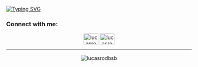 <a href="https://git.io/typing-svg"><img src="https://readme-typing-svg.demolab.com?font=Fira+Code&size=30&duration=2000&pause=1000&color=FFFFFF&width=623&height=80&lines=Hi!%F0%9F%98%85;I'm+Lucas+Rodrigues%F0%9F%A7%94%F0%9F%8F%BB%E2%80%8D%E2%99%82%EF%B8%8F;And+I'm+a+Front-End+Developer.%F0%9F%92%BB" alt="Typing SVG" /></a>

<h3 align="left">Connect with me:</h3>
<p align="center">
  <a href="https://linkedin.com/in/lucas-rocha-515358223" target="blank"><img align="center" src="https://raw.githubusercontent.com/rahuldkjain/github-profile-readme-generator/master/src/images/icons/Social/linked-in-alt.svg" alt="lucasrodbsb" height="30" width="40" /></a>
  <a href="https://github.com/lucasrodbsb" target="blank"><img align="center" src="https://raw.githubusercontent.com/rahuldkjain/github-profile-readme-generator/master/src/images/icons/Social/github.svg" alt="lucasrodbsb" height="30" width="40" /></a>
</p>

<hr>

<p align="center"><img src="https://github-readme-stats.vercel.app/api/top-langs?username=lucasrodbsb&show_icons=true&theme=dark&hide_border=true&locale=en&layout=compact" alt="lucasrodbsb" /></p>

